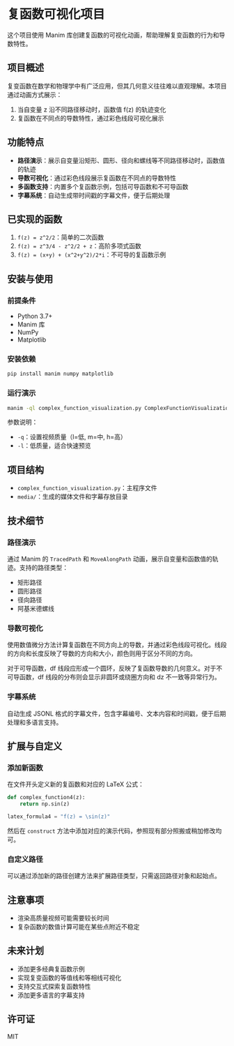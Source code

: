 # 复函数可视化项目

这个项目使用 Manim 库创建复函数的可视化动画，帮助理解复变函数的行为和导数特性。

## 项目概述

复变函数在数学和物理学中有广泛应用，但其几何意义往往难以直观理解。本项目通过动画方式展示：

1. 当自变量 z 沿不同路径移动时，函数值 f(z) 的轨迹变化
2. 复函数在不同点的导数特性，通过彩色线段可视化展示

## 功能特点

- **路径演示**：展示自变量沿矩形、圆形、径向和螺线等不同路径移动时，函数值的轨迹
- **导数可视化**：通过彩色线段展示复函数在不同点的导数特性
- **多函数支持**：内置多个复函数示例，包括可导函数和不可导函数
- **字幕系统**：自动生成带时间戳的字幕文件，便于后期处理

## 已实现的函数

1. `f(z) = z^2/2`：简单的二次函数
2. `f(z) = z^3/4 - z^2/2 + z`：高阶多项式函数
3. `f(z) = (x+y) + (x^2+y^2)/2*i`：不可导的复函数示例

## 安装与使用

### 前提条件

- Python 3.7+
- Manim 库
- NumPy
- Matplotlib

### 安装依赖

```bash
pip install manim numpy matplotlib
```

### 运行演示

```bash
manim -ql complex_function_visualization.py ComplexFunctionVisualization
```

参数说明：
- `-q`：设置视频质量（l=低, m=中, h=高）
- `-l`：低质量，适合快速预览

## 项目结构

- `complex_function_visualization.py`：主程序文件
- `media/`：生成的媒体文件和字幕存放目录

## 技术细节

### 路径演示

通过 Manim 的 `TracedPath` 和 `MoveAlongPath` 动画，展示自变量和函数值的轨迹。支持的路径类型：

- 矩形路径
- 圆形路径
- 径向路径
- 阿基米德螺线

### 导数可视化

使用数值微分方法计算复函数在不同方向上的导数，并通过彩色线段可视化。线段的方向和长度反映了导数的方向和大小，颜色则用于区分不同的方向。

对于可导函数，df 线段应形成一个圆环，反映了复函数导数的几何意义。对于不可导函数，df 线段的分布则会显示非圆环或绕圈方向和 dz 不一致等异常行为。

### 字幕系统

自动生成 JSONL 格式的字幕文件，包含字幕编号、文本内容和时间戳，便于后期处理和多语言支持。

## 扩展与自定义

### 添加新函数

在文件开头定义新的复函数和对应的 LaTeX 公式：

```python
def complex_function4(z):
    return np.sin(z)

latex_formula4 = "f(z) = \sin(z)"
```

然后在 `construct` 方法中添加对应的演示代码，参照现有部分照搬或稍加修改均可。

### 自定义路径

可以通过添加新的路径创建方法来扩展路径类型，只需返回路径对象和起始点。

## 注意事项

- 渲染高质量视频可能需要较长时间
- 复杂函数的数值计算可能在某些点附近不稳定

## 未来计划

- 添加更多经典复函数示例
- 实现复变函数的等值线和等相线可视化
- 支持交互式探索复函数特性
- 添加更多语言的字幕支持

## 许可证

MIT 
